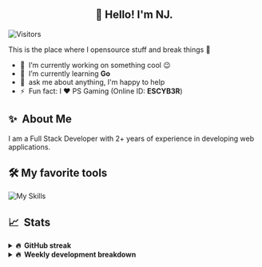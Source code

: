 <h2 align="center">👋 Hello! I'm NJ.</h2>

![Visitors](https://visitor-badge.glitch.me/badge?page_id=n-jaisabai.n-jaisabai)

This is the place where I opensource stuff and break things :rofl:

- 🔭 &nbsp;I’m currently working on something cool :wink:
- 🌱 &nbsp;I’m currently learning **Go**
- 💬 &nbsp;ask me about anything, I'm happy to help
- ⚡ &nbsp;Fun fact: I ❤️ PS Gaming (Online ID: **ESCYB3R**)

## ✨ &nbsp;About Me
  I am a Full Stack Developer with 2+ years of experience in developing web applications.</p>
  
## 🛠️ My favorite tools
![My Skills](https://skillicons.dev/icons?i=vue,go,nodejs,ts,js,python,postgres,mongodb,redis,git,docker,vscode)

## 📈 &nbsp;Stats
  
  <details>
  <summary><b>🔥 &nbsp;GitHub streak</b></summary>
  <br/>
  
  [![GitHub Streak](http://github-readme-streak-stats.herokuapp.com?user=n-jaisabai&theme=github-dark-blue&hide_border=true)](https://git.io/streak-stats)
  
  </details>
  
  <details>
  <summary><b>🔥 &nbsp;Weekly development breakdown</b></summary>
  <br/>
  
  <!--START_SECTION:waka-->

```text
Python       2 hrs 9 mins    ███████████▓░░░░░░░░░░░░░   46.35 %
JSON         1 hr 15 mins    ██████▓░░░░░░░░░░░░░░░░░░   26.99 %
Docker       34 mins         ███░░░░░░░░░░░░░░░░░░░░░░   12.18 %
YAML         12 mins         █░░░░░░░░░░░░░░░░░░░░░░░░   04.39 %
TypeScript   11 mins         █░░░░░░░░░░░░░░░░░░░░░░░░   04.24 %
Bash         9 mins          █░░░░░░░░░░░░░░░░░░░░░░░░   03.49 %
```

<!--END_SECTION:waka-->
  <b>Note:</b> Top languages is only a metric of the languages my weekly code consists of and doesn't reflect experience or skill level.
  </details>
